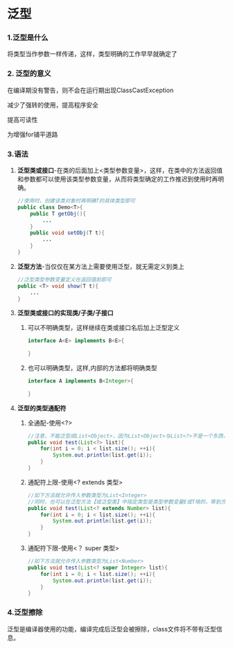 # 泛型



### 1.泛型是什么

将类型当作参数一样传递，这样，类型明确的工作早早就确定了

### 2. 泛型的意义

在编译期没有警告，则不会在运行期出现ClassCastException

减少了强转的使用，提高程序安全

提高可读性

为增强for铺平道路

### 3.语法

1. **泛型类或接口**-在类的后面加上<类型参数变量>，这样，在类中的方法返回值和参数都可以使用该类型参数变量，从而将类型确定的工作推迟到使用时再明确。

   ```java
   //使用时，创建该类对象时再明确T的具体类型即可
   public class Demo<T>{
       public T getObj(){
           ...
       }
       public void setObj(T t){
           ...
       }
   }
   ```

2. **泛型方法**-当仅仅在某方法上需要使用泛型，就无需定义到类上

   ```java
   //泛型类型参数变量定义在返回值前即可
   public <T> void show(T t){
       ...
   }
   ```

3. **泛型类或接口的实现类/子类/子接口**

   1. 可以不明确类型，这样继续在类或接口名后加上泛型定义

      ```java
      interface A<E> implements B<E>{
          
      }
      ```

      

   2. 也可以明确类型，这样,内部的方法都将明确类型

      ```java
      interface A implements B<Integer>{
          
      }
      ```

4. **泛型的类型通配符**

   1. 全通配-使用<?>

      ```java
      //注意，不能泛型成List<Object>，因为List<Object>与List<?>不是一个东西，List<Object>中只能放Object类型，其子类都不能放
      public void test(List<?> list){
          for(int i = 0; i < list.size(); ++i){
              System.out.println(list.get(i));
          }
      }
      ```

   2. 通配符上限-使用<? extends 类型>

      ```java
      //如下方法就允许传入参数类型为List<Integer>
      //同时，也可以在泛型方法【或泛型类】中指定类型是类型参数变量E或T啥的，等到方法使用时再明确
      public void test(List<? extends Number> list){
          for(int i = 0; i < list.size(); ++i){
              System.out.println(list.get(i));
          }
      }
      ```

   3. 通配符下限-使用<？ super 类型>

      ```java
      //如下方法就允许传入参数类型为List<Number>
      public void test(List<? super Integer> list){
          for(int i = 0; i < list.size(); ++i){
              System.out.println(list.get(i));
          }
      }
      ```

      



### 4.泛型擦除

泛型是编译器使用的功能，编译完成后泛型会被擦除，class文件将不带有泛型信息。

